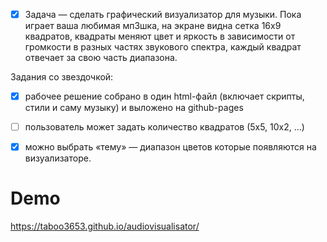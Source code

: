 - [x] Задача — сделать графический визуализатор для музыки. Пока играет ваша любимая мп3шка, на экране видна сетка 16х9 квадратов, квадраты меняют цвет и яркость в зависимости от громкости в разных частях звукового спектра, каждый квадрат отвечает за свою часть диапазона.

Задания со звездочкой:

- [x] рабочее решение собрано в один html-файл (включает скрипты, стили и саму музыку) и выложено на github-pages
- [ ] пользователь может задать количество квадратов (5х5, 10х2, …)

- [x] можно выбрать «тему» — диапазон цветов которые появляются на визуализаторе.

# Demo

https://taboo3653.github.io/audiovisualisator/

